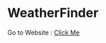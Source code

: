 # WeatherFinder
Go to Website : <a href="https://tanishq-rocks.github.io/WeatherFinder/">Click Me</a>
